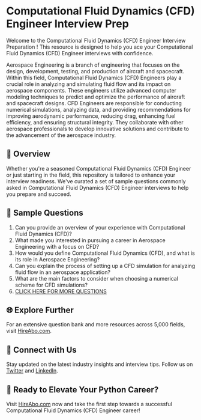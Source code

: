 # Computational Fluid Dynamics (CFD) Engineer Interview Prep

Welcome to the Computational Fluid Dynamics (CFD) Engineer Interview Preparation ! This resource is designed to help you ace your Computational Fluid Dynamics (CFD) Engineer interviews with confidence.

Aerospace Engineering is a branch of engineering that focuses on the design, development, testing, and production of aircraft and spacecraft. Within this field, Computational Fluid Dynamics (CFD) Engineers play a crucial role in analyzing and simulating fluid flow and its impact on aerospace components. These engineers utilize advanced computer modeling techniques to predict and optimize the performance of aircraft and spacecraft designs. CFD Engineers are responsible for conducting numerical simulations, analyzing data, and providing recommendations for improving aerodynamic performance, reducing drag, enhancing fuel efficiency, and ensuring structural integrity. They collaborate with other aerospace professionals to develop innovative solutions and contribute to the advancement of the aerospace industry.

## 🚀 Overview

Whether you're a seasoned Computational Fluid Dynamics (CFD) Engineer or just starting in the field, this repository is tailored to enhance your interview readiness. We've curated a set of sample questions commonly asked in Computational Fluid Dynamics (CFD) Engineer interviews to help you prepare and succeed.

## 📝 Sample Questions

1. Can you provide an overview of your experience with Computational Fluid Dynamics (CFD)?
2. What made you interested in pursuing a career in Aerospace Engineering with a focus on CFD?
3. How would you define Computational Fluid Dynamics (CFD), and what is its role in Aerospace Engineering?
4. Can you explain the process of setting up a CFD simulation for analyzing fluid flow in an aerospace application?
5. What are the main factors to consider when choosing a numerical scheme for CFD simulations?
6. [CLICK HERE FOR MORE QUESTIONS](https://hireabo.com/job/3_3_14/Computational%20Fluid%20Dynamics%20CFD%20Engineer)

## 🌐 Explore Further

For an extensive question bank and more resources across 5,000 fields, visit [HireAbo.com](https://www.hireabo.com).

## 📱 Connect with Us

Stay updated on the latest industry insights and interview tips. Follow us on [Twitter](https://twitter.com/hireabo) and [LinkedIn](https://www.linkedin.com/in/hire-abo-3609972a8/).

## 🚀 Ready to Elevate Your Python Career?

Visit [HireAbo.com](https://www.hireabo.com) now and take the first step towards a successful Computational Fluid Dynamics (CFD) Engineer career!